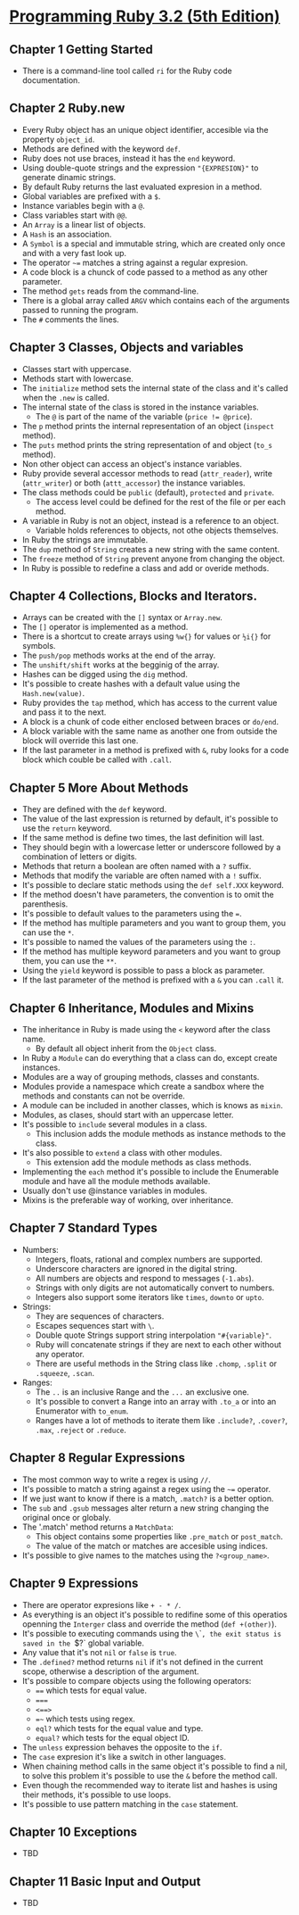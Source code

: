 # [Programming Ruby 3.2 (5th Edition)](https://pragprog.com/titles/ruby5/programming-ruby-3-2-5th-edition/)

## Chapter 1 Getting Started

- There is a command-line tool called `ri` for the Ruby code documentation.

## Chapter 2 Ruby.new

- Every Ruby object has an unique object identifier, accesible via the property
  `object_id`.
- Methods are defined with the keyword `def`.
- Ruby does not use braces, instead it has the `end` keyword.
- Using double-quote strings and the expression `"{EXPRESION}"` to generate
  dinamic strings.
- By default Ruby returns the last evaluated expresion in a method.
- Global variables are prefixed with a `$`.
- Instance variables begin with a `@`.
- Class variables start with `@@`.
- An `Array` is a linear list of objects.
- A `Hash` is an association.
- A `Symbol` is a special and immutable string, which are created only once and
  with a very fast look up.
- The operator `~=` matches a string against a regular expresion.
- A code block is a chunck of code passed to a method as any other parameter.
- The method `gets` reads from the command-line.
- There is a global array called `ARGV` which contains each of the arguments
  passed to running the program.
- The `#` comments the lines.

## Chapter 3 Classes, Objects and variables

- Classes start with uppercase.
- Methods start with lowercase.
- The `initialize` method sets the internal state of the class and it's called
  when the `.new` is called.
- The internal state of the class is stored in the instance variables.
  - The `@` is part of the name of the variable (`price != @price`).
- The `p` method prints the internal representation of an object (`inspect`
  method).
- The `puts` method prints the string representation of and object (`to_s`
  method).
- Non other object can access an object's instance variables.
- Ruby provide several accessor methods to read (`attr_reader`), write (`attr_writer`) 
  or both (`attt_accessor`) the instance variables.
- The class methods could be `public` (default), `protected` and `private`.
  - The access level could be defined for the rest of the file or per each
    method.
- A variable in Ruby is not an object, instead is a reference to an object.
  - Variable holds references to objects, not othe objects themselves. 
- In Ruby the strings are immutable.
- The `dup` method of `String` creates a new string with the same content.
- The `freeze` method of `String` prevent anyone from changing the object.
- In Ruby is possible to redefine a class and add or overide methods.

## Chapter 4 Collections, Blocks and Iterators.

- Arrays can be created with the `[]` syntax or `Array.new`.
- The `[]` operator is implemented as a method.
- There is a shortcut to create arrays using `%w{}` for values or `½i{}` for
  symbols.
- The `push/pop` methods works at the end of the array.
- The `unshift/shift` works at the begginig of the array.
- Hashes can be digged using the `dig` method.
- It's possible to create hashes with a default value using the `Hash.new(value)`.
- Ruby provides the `tap` method, which has access to the current value and pass it
  to the next.
- A block is a chunk of code either enclosed between braces or `do/end`.
- A block variable with the same name as another one from outside the block will
  override this last one.
- If the last parameter in a method is prefixed with `&`, ruby looks for a code
  block which couble be called with `.call`.

## Chapter 5 More About Methods

- They are defined with the `def` keyword.
- The value of the last expression is returned by default, it's possible to use the `return` keyword.
- If the same method is define two times, the last definition will last.
- They should begin with a lowercase letter or underscore followed by a combination of letters or digits.
- Methods that return a boolean are often named with a `?` suffix.
- Methods that modify the variable are often named with a `!` suffix.
- It's possible to declare static methods using the `def self.XXX` keyword.
- If the method doesn't have parameters, the convention is to omit the parenthesis.
- It's possible to default values to the parameters using the `=`.
- If the method has multiple parameters and you want to group them, you can use the `*`.
- It's possible to named the values of the parameters using the `:`.
- If the method has multiple keyword parameters and you want to group them, you can use the `**`.
- Using the `yield` keyword is possible to pass a block as parameter.
- If the last parameter of the method is prefixed with a `&` you can `.call` it.

## Chapter 6 Inheritance, Modules and Mixins

- The inheritance in Ruby is made using the `<` keyword after the class name.
    - By default all object inherit from the `Object` class.
- In Ruby a `Module` can do everything that a class can do, except create instances.
- Modules are a way of grouping methods, classes and constants.
- Modules provide a namespace which create a sandbox where the methods and constants can not be override.
- A module can be included in another classes, which is knows as `mixin`.
- Modules, as clases, should start with an uppercase letter.
- It's possible to `include` several modules in a class.
    - This inclusion adds the module methods as instance methods to the class.
- It's also possible to `extend` a class with other modules.
    - This extension add the module methods as class methods.
- Implementing the `each` method it's possible to include the Enumerable module and have all the module methods available.
- Usually don't use @instance variables in modules.
- Mixins is the preferable way of working, over inheritance.

## Chapter 7 Standard Types

- Numbers:
    - Integers, floats, rational and complex numbers are supported.
    - Underscore characters are ignored in the digital string.
    - All numbers are objects and respond to messages (`-1.abs`).
    - Strings with only digits are not automatically convert to numbers.
    - Integers also support some iterators like `times`, `downto` or `upto`.
- Strings:
    - They are sequences of characters.
    - Escapes sequences start with `\`.
    - Double quote Strings support string interpolation `"#{variable}"`.
    - Ruby will concatenate strings if they are next to each other without any operator.
    - There are useful methods in the String class like `.chomp`, `.split` or `.squeeze`, `.scan`.
- Ranges:
    - The `..` is an inclusive Range and the `...` an exclusive one.
    - It's possible to convert a Range into an array with `.to_a` or into an Enumerator with `to_enum`.
    - Ranges have a lot of methods to iterate them like `.include?`, `.cover?`, `.max`, `.reject` or `.reduce`.

## Chapter 8 Regular Expressions

- The most common way to write a regex is using `//`.
- It's possible to match a string against a regex using the `~=` operator.
- If we just want to know if there is a match, `.match?` is a better option.
- The `sub` and `.gsub` messages alter return a new string changing the original once or globaly.
- The '.match' method returns a `MatchData`:
    - This object contains some properties like `.pre_match` or `post_match`.
    - The value of the match or matches are accesible using indices.
- It's possible to give names to the matches using the `?<group_name>`.

## Chapter 9 Expressions

- There are operator expresions like `+ - * /`.
- As everything is an object it's possible to redifine some of this operatios openning the `Interger` class and override the method (`def +(other)`).
- It's possible to executing commands using the `\`\``, the exit status is saved in the `$?` global variable.
- Any value that it's not `nil` or `false` is `true`.
- The `.defined?` method returns `nil` if it's not defined in the current scope, otherwise a description of the argument.
- It's possible to compare objects using the following operators:
    - `==` which tests for equal value.
    - `===`
    - `<==>`
    - `=~` which tests using regex.
    - `eql?` which tests for the equal value and type.
    - `equal?` which tests for the equal object ID.
- The `unless` expression behaves the opposite to the `if`.
- The `case` expresion it's like a switch in other languages.
- When chaining method calls in the same object it's possible to find a nil, to solve this problem it's possible to use the `&` before the method call.
- Even though the recommended way to iterate list and hashes is using their methods, it's possible to use loops.
- It's possible to use pattern matching in the `case` statement.

## Chapter 10 Exceptions

- TBD

## Chapter 11 Basic Input and Output

- TBD
